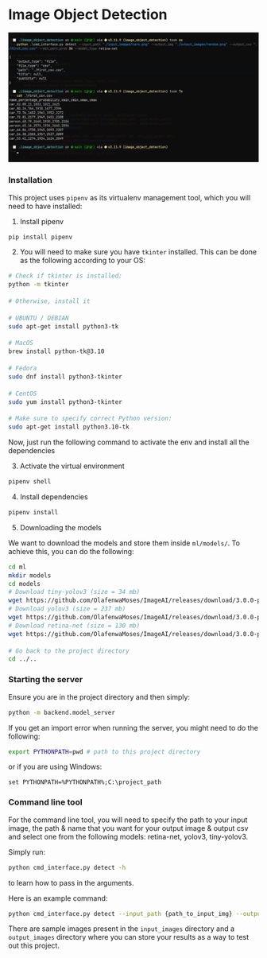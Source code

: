 # Image Object Detection

![](screenshots/cmd_example.png)

### Installation

This project uses `pipenv` as its virtualenv management tool, which you will need to have installed:

1. Install pipenv
```bash
pip install pipenv
```
2. You will need to make sure you have `tkinter` installed. This can be done as the following according to your OS:

```bash
# Check if tkinter is installed:
python -m tkinter

# Otherwise, install it

# UBUNTU / DEBIAN
sudo apt-get install python3-tk

# MacOS
brew install python-tk@3.10

# Fedora
sudo dnf install python3-tkinter

# CentOS
sudo yum install python3-tkinter

# Make sure to specify correct Python version:
sudo apt-get install python3.10-tk
```

Now, just run the following command to activate the env and install all the dependencies

3. Activate the virtual environment
```bash
pipenv shell
```

4. Install dependencies
```bash
pipenv install
```

5. Downloading the models

We want to download the models and store them inside `ml/models/`. To achieve this, you can do the following:
```bash
cd ml
mkdir models
cd models
# Download tiny-yolov3 (size = 34 mb)
wget https://github.com/OlafenwaMoses/ImageAI/releases/download/3.0.0-pretrained/tiny-yolov3.pt 
# Download yolov3 (size = 237 mb)
wget https://github.com/OlafenwaMoses/ImageAI/releases/download/3.0.0-pretrained/yolov3.pt
# Download retina-net (size = 130 mb)
wget https://github.com/OlafenwaMoses/ImageAI/releases/download/3.0.0-pretrained/retinanet_resnet50_fpn_coco-eeacb38b.pth

# Go back to the project directory
cd ../..
```

### Starting the server

Ensure you are in the project directory and then simply: 
```bash
python -m backend.model_server
```

If you get an import error when running the server, you might need to do the following:
```bash
export PYTHONPATH=pwd # path to this project directory
```
or if you are using Windows:
```pwsh
set PYTHONPATH=%PYTHONPATH%;C:\project_path
```

### Command line tool

For the command line tool, you will need to specify the path to your input image, the path & name that you want for your output image & output csv and select one from the following models: retina-net, yolov3, tiny-yolov3.

Simply run:
```bash
python cmd_interface.py detect -h 
```
to learn how to pass in the arguments.

Here is an example command:
```bash
python cmd_interface.py detect --input_path {path_to_input_img} --output_img {path_to_output_img} --output_csv {path_to_output_csv} --model_path {path_to_ONNX_model}
```

There are sample images present in the `input_images` directory and a `output_images` directory where you can store your results as a way to test out this project.